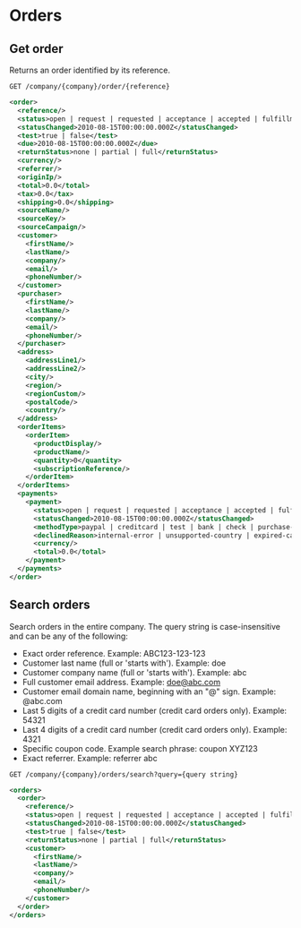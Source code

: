 Orders
======

Get order
---------

Returns an order identified by its reference.

`GET /company/{company}/order/{reference}`

``` xml
<order>
  <reference/>
  <status>open | request | requested | acceptance | accepted | fulfillment | fulfilled | completion | completed | canceled | failed</status>
  <statusChanged>2010-08-15T00:00:00.000Z</statusChanged>
  <test>true | false</test>
  <due>2010-08-15T00:00:00.000Z</due>
  <returnStatus>none | partial | full</returnStatus>
  <currency/>
  <referrer/>
  <originIp/>
  <total>0.0</total>
  <tax>0.0</tax>
  <shipping>0.0</shipping>
  <sourceName/>
  <sourceKey/>
  <sourceCampaign/>
  <customer>
    <firstName/>
    <lastName/>
    <company/>
    <email/>
    <phoneNumber/>
  </customer>
  <purchaser>
    <firstName/>
    <lastName/>
    <company/>
    <email/>
    <phoneNumber/>
  </purchaser>
  <address>
    <addressLine1/>
    <addressLine2/>
    <city/>
    <region/>
    <regionCustom/>
    <postalCode/>
    <country/>
  </address>
  <orderItems>
    <orderItem>
      <productDisplay/>
      <productName/>
      <quantity>0</quantity>
      <subscriptionReference/>
    </orderItem>
  </orderItems>
  <payments>
    <payment>
      <status>open | request | requested | acceptance | accepted | fulfillment | fulfilled | completion | completed | canceled | failed</status>
      <statusChanged>2010-08-15T00:00:00.000Z</statusChanged>
      <methodType>paypal | creditcard | test | bank | check | purchase-order | free</methodType>
      <declinedReason>internal-error | unsupported-country | expired-card | declined | risk | processor-risk | connection | unknown | cc-address-verification | cc-cvv | voice-auth</declinedReason>
      <currency/>
      <total>0.0</total>
    </payment>
  </payments>
</order>
```

Search orders
-------------

Search orders in the entire company.  The query string is case-insensitive and can be any of the following:
  * Exact order reference.  Example: ABC123-123-123
  * Customer last name (full or 'starts with'). Example: doe
  * Customer company name (full or 'starts with'). Example: abc
  * Full customer email address.  Example: doe@abc.com
  * Customer email domain name, beginning with an "@" sign.  Example: @abc.com
  * Last 5 digits of a credit card number (credit card orders only).  Example: 54321
  * Last 4 digits of a credit card number (credit card orders only).  Example: 4321
  * Specific coupon code.  Example search phrase: coupon XYZ123
  * Exact referrer.  Example: referrer abc

`GET /company/{company}/orders/search?query={query string}`

``` xml
<orders>
  <order>
    <reference/>
    <status>open | request | requested | acceptance | accepted | fulfillment | fulfilled | completion | completed | canceled | failed</status>
    <statusChanged>2010-08-15T00:00:00.000Z</statusChanged>
    <test>true | false</test>
    <returnStatus>none | partial | full</returnStatus>
    <customer>
      <firstName/>
      <lastName/>
      <company/>
      <email/>
      <phoneNumber/>
    </customer>
  </order>
</orders>
```
